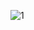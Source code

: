 ![1][lick]

[wiki]:https://user-images.githubusercontent.com/29775873/87000542-e57cf800-c1e7-11ea-84bb-6b5a7b37d65c.gif
[catdog]:https://user-images.githubusercontent.com/29775873/87000853-9daaa080-c1e8-11ea-9b28-55964587918d.gif
[lick]:https://user-images.githubusercontent.com/29775873/87000648-2d038400-c1e8-11ea-8705-75e655908c40.gif
